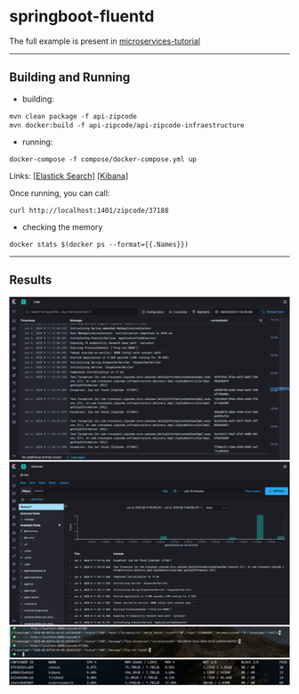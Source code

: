 # springboot-fluentd

The full example is present in [microservices-tutorial](https://github.com/trevezani/microservices-tutorial)

***

## Building and Running

* building:
```
mvn clean package -f api-zipcode
mvn docker:build -f api-zipcode/api-zipcode-infraestructure
```
* running:
```
docker-compose -f compose/docker-compose.yml up
```

Links: [[Elastick Search]](http://localhost:9200) [[Kibana]](http://localhost:5601)

Once running, you can call:
```
curl http://localhost:1401/zipcode/37188
```
* checking the memory
```
docker stats $(docker ps --format={{.Names}})
```

***

## Results

<img src="docs/images/kibana_logs.png" alt="kibana_logs.png">
<img src="docs/images/kibana_discover.png" alt="kibana_discover.png">
<img src="docs/images/console_curl.png" alt="console_curl.png">
<img src="docs/images/console_stats.png" alt="console_stats.png">
